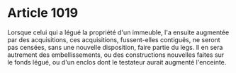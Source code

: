 # Article 1019

Lorsque celui qui a légué la propriété d'un immeuble, l'a ensuite augmentée par des acquisitions, ces acquisitions, fussent-elles contiguës, ne seront pas censées, sans une nouvelle disposition, faire partie du legs.   Il en sera autrement des embellissements, ou des constructions nouvelles faites sur le fonds légué, ou d'un enclos dont le testateur aurait augmenté l'enceinte.